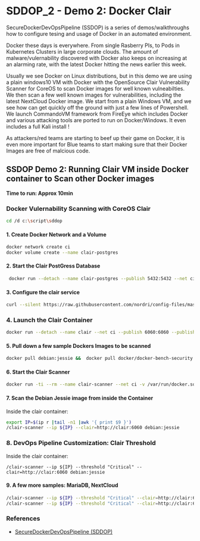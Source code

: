 # SDDOP_2 - Demo 2: Docker Clair

SecureDockerDevOpsPipeline (SSDOP) is a series of demos/walkthroughs how to configure tesing and usage of Docker in an automated environment. 

Docker these days is everywhere. From single Rasberry PIs, to Pods in Kubernetes Clusters in large corporate clouds. The amount of malware/vulernability discovered with Docker also keeps on increasing at an alarming rate, with the latest Docker hitting the news earlier this week. 

Usually we see Docker on Linux distributions, but in this demo we are using a plain windows10 VM with Docker with the OpenSource Clair Vulnerability Scanner for CoreOS to scan Docker images for well known vulneabilties. We then scan a few well known images for vulnerabilities, including the latest NextCloud Docker image. We start from a plain Windows VM, and we see how can get quickly off the ground with just a few lines of Powershell. We launch CommandoVM framework from FireEye which includes Docker and various attacking tools are ported to run on Docker/Windows. It even includes a full Kali install !

As attackers/red teams are starting to beef up their game on Docker, it is even more important for Blue teams to start making sure that their Docker Images are free of malcious code.

## SSDOP Demo 2: Running Clair VM inside Docker container to Scan other Docker images

**Time to run: Approx 10min**

### Docker Vulernability Scanning with CoreOS Clair
```bash
cd /d c:\script\sddop
```

#### 1. Create Docker Network and a Volume
```bash
docker network create ci
docker volume create --name clair-postgres

```

#### 2. Start the Clair PostGress Database 
```bash
 docker run --detach --name clair-postgres --publish 5432:5432 --net ci  --volume clair-postgres:/var/lib/postgresql/data arminc/clair-db:latest

```

#### 3. Configure the clair service
```bash
curl --silent https://raw.githubusercontent.com/nordri/config-files/master/clair/config-clair.yaml | sed "s/POSTGRES_NAME/clair-postgres/" > config.yaml
```

### 4. Launch the Clair Container  
```bash
docker run --detach --name clair --net ci --publish 6060:6060 --publish 6061:6061 --volume c:\script\sddop\config.yaml:/config/config.yaml quay.io/coreos/clair:latest -config /config/config.yaml
```

#### 5. Pull down a few sample Dockers Images to be scanned
```bash 
docker pull debian:jessie &&  docker pull docker/docker-bench-security && docker pull nextcloud:apache
```

#### 6. Start the Clair Scanner
```bash
docker run -ti --rm --name clair-scanner --net ci -v /var/run/docker.sock:/var/run/docker.sock nordri/clair-scanner:latest /bin/bash

```

#### 7. Scan the Debian Jessie image from inside the Container
Inside the clair container:
```bash
export IP=$(ip r |tail -n1 |awk '{ print $9 }')
/clair-scanner --ip ${IP} --clair=http://clair:6060 debian:jessie
```

### 8. DevOps Pipeline Customization:  Clair Threshold
Inside the clair container:
```
/clair-scanner --ip ${IP} --threshold "Critical" --clair=http://clair:6060 debian:jessie
```

#### 9. A few more samples: MariaDB, NextCloud
```bash
/clair-scanner --ip ${IP} --threshold "Critical" --clair=http://clair:6060 nextcloud:apache
/clair-scanner --ip ${IP} --threshold "Critical" --clair=http://clair:6060 mariadb
```

### References

- [SecureDockerDevOpsPipeline (SDDOP)](https://github.com/stefanwinkel/sddop)